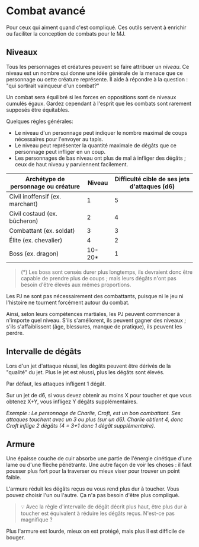 # Combat avancé

Pour ceux qui aiment quand c'est compliqué. Ces outils servent à enrichir ou faciliter la conception de combats pour le MJ.

## Niveaux

Tous les personnages et créatures peuvent se faire attribuer un *niveau*.
Ce niveau est un nombre qui donne une idée générale de la menace que ce personnage ou cette créature représente.
Il aide à répondre à la question : "qui sortirait vainqueur d'un combat?"

Un combat sera équilibré si les forces en oppositions sont de niveaux cumulés égaux.
Gardez cependant à l'esprit que les combats sont rarement supposés être équitables.

Quelques règles générales:
- Le niveau d'un personnage peut indiquer le nombre maximal de coups nécessaires pour l'envoyer au tapis.
- Le niveau peut représenter la quantité maximale de dégâts que ce personnage peut infliger en un coup.
- Les personnages de bas niveau ont plus de mal à infliger des dégâts ; ceux de haut niveau y parviennent facilement.

| Archétype de personnage ou créature | Niveau | Difficulté cible de ses jets d'attaques (d6) |
| ----------------------------------- | ------ | -------------------------------------------- |
| Civil inoffensif (ex. marchant)     | 1      | 5                                            |
| Civil costaud (ex. bûcheron)        | 2      | 4                                            |
| Combattant (ex. soldat)             | 3      | 3                                            |
| Élite (ex. chevalier)               | 4      | 2                                            |
| Boss (ex. dragon)                   | 10-20* | 1                                            |

> (*) Les boss sont censés durer plus longtemps, ils devraient donc être capable de prendre plus de coups ; mais leurs dégâts n'ont pas besoin d'être élevés aux mêmes proportions.

Les PJ ne sont pas nécessairement des combattants, puisque ni le jeu ni l'histoire ne tournent forcément autour du combat.

Ainsi, selon leurs compétences martiales, les PJ peuvent commencer à n'importe quel niveau.
S'ils s'améliorent, ils peuvent gagner des niveaux ; s'ils s'affaiblissent (âge, blessures, manque de pratique), ils peuvent les perdre.

## Intervalle de dégâts

Lors d'un jet d'attaque réussi, les dégâts peuvent être dérivés de la "qualité" du jet.
Plus le jet est réussi, plus les dégâts sont élevés.

Par défaut, les attaques infligent 1 dégât.

Sur un jet de d6, si vous devez obtenir au moins X pour toucher et que vous obtenez X+Y, vous infligez Y dégâts supplémentaires.

*Exemple : Le personnage de Charlie, Croft, est un bon combattant. Ses attaques touchent avec un 3 ou plus (sur un d6). Charlie obtient 4, donc Croft inflige 2 dégâts (4 = 3+1 donc 1 dégât supplémentaire).*

## Armure

Une épaisse couche de cuir absorbe une partie de l'énergie cinétique d'une lame ou d'une flèche pénétrante.
Une autre façon de voir les choses : il faut pousser plus fort pour la traverser ou mieux viser pour trouver un point faible.

L'armure réduit les dégâts reçus ou vous rend plus dur à toucher.
Vous pouvez choisir l'un ou l'autre.
Ça n'a pas besoin d'être plus compliqué.

> 💡 Avec la règle d'intervalle de dégât décrit plus haut, être plus dur à toucher est équivalent à réduire les dégâts reçus.
> N'est-ce pas magnifique ?

Plus l'armure est lourde, mieux on est protégé, mais plus il est difficile de bouger.
